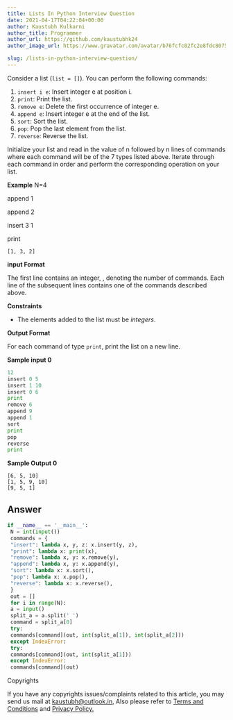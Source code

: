```yaml
---
title: Lists In Python Interview Question
date: 2021-04-17T04:22:04+00:00
author: Kaustubh Kulkarni
author_title: Programmer
author_url: https://github.com/kaustubhk24
author_image_url: https://www.gravatar.com/avatar/b76fcfc82fc2e8fdc8075636f1735f61?s=200

slug: /lists-in-python-interview-question/
---
```

Consider a list (`list = []`). You can perform the following commands:

 1. `insert i e`: Insert integer e  at position i.
 2. `print`: Print the list.
 3. `remove e`: Delete the first occurrence of integer e.
 4. `append e`: Insert integer e at the end of the list.
 5. `sort`: Sort the list.
 6. `pop`: Pop the last element from the list.
 7. `reverse`: Reverse the list.

Initialize your list and read in the value of n followed by n lines of commands where each command will be of the 7 types listed above. Iterate through each command in order and perform the corresponding operation on your list.

**Example** 
N=4

append 1

append 2

insert 3 1

print 



```
[1, 3, 2]

```


**input Format**

The first line contains an integer, , denoting the number of commands. 
Each line  of the  subsequent lines contains one of the commands described above.

**Constraints**

 * The elements added to the list must be _integers_.

**Output Format**

For each command of type `print`, print the list on a new line.

**Sample input 0**


```python title="Output"
12
insert 0 5
insert 1 10
insert 0 6
print
remove 6
append 9
append 1
sort
print
pop
reverse
print

```


**Sample Output 0**


```
[6, 5, 10]
[1, 5, 9, 10]
[9, 5, 1]
```


## Answer

```python title="file.py"
if __name__ == '__main__':
 N = int(input())
 commands = {
 "insert": lambda x, y, z: x.insert(y, z),
 "print": lambda x: print(x),
 "remove": lambda x, y: x.remove(y),
 "append": lambda x, y: x.append(y),
 "sort": lambda x: x.sort(),
 "pop": lambda x: x.pop(),
 "reverse": lambda x: x.reverse(),
 }
 out = []
 for i in range(N):
 a = input()
 split_a = a.split(' ')
 command = split_a[0]
 try:
 commands[command](out, int(split_a[1]), int(split_a[2]))
 except IndexError:
 try:
 commands[command](out, int(split_a[1]))
 except IndexError:
 commands[command](out)

```



 Copyrights
 



 If you have any copyrights issues/complaints related to this article, you may send us mail at [kaustubh@outlook.in](mailto:kaustubh@outlook.in), Also please refer to [Terms and Conditions](https://blog.kaustubh.codes/terms-conditions/) and [Privacy Policy.](https://blog.kaustubh.codes/privacy-policy/)



